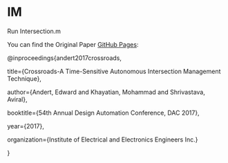 # IM
Run Intersection.m

You can find the Original Paper [GitHub Pages](https://pages.github.com/):

@inproceedings{andert2017crossroads,

  title={Crossroads-A Time-Sensitive Autonomous Intersection Management Technique},
  
  author={Andert, Edward and Khayatian, Mohammad and Shrivastava, Aviral},
  
  booktitle={54th Annual Design Automation Conference, DAC 2017},
  
  year={2017},
  
  organization={Institute of Electrical and Electronics Engineers Inc.}
  
}
